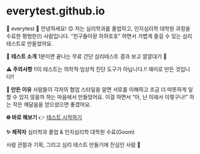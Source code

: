 # everytest.github.io
💙 everytest 💙
안녕하세요! 😊
저는 심리학과를 졸업하고, 인지심리학 대학원 과정을 수료한 평범한(!) 사람입니다.
“친구들이랑 하하호호” 하면서 가볍게 즐길 수 있는 심리 테스트로 만들었어요.

📌 **테스트 소개**
1분이면 끝나는 무료 간단 심리테스트
결과 보고 깔깔대기 💌

**⚠️ 주의사항**
!!이 테스트는 의학적·임상적 진단 도구가 아닙니다.!!
재미로 만든 것입니다!!

**💌 만든 이유**
사람들이 각자의 협업 스타일을 알면
서로를 이해하고 조금 더 따뜻하게 일할 수 있지 않을까 하는 마음에서 만들었어요.
이걸 하면서 “아, 난 이래서 이렇구나!” 하는 작은 깨달음을 얻으셨으면 좋겠어요.

**🌐 바로 해보기**
👉 [테스트 시작하기](./test.html)

**✨ 제작자**
심리학과 졸업 & 인지심리학 대학원 수료(Goom)

사람 관찰과 기획, 그리고 심리 테스트 만들기에 진심인 사람 💖
